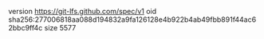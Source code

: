 version https://git-lfs.github.com/spec/v1
oid sha256:277006818aa088d194832a9fa126128e4b922b4ab49fbb891f44ac62bbc9ff4c
size 5577
